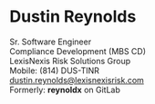 # Dustin Reynolds
Sr. Software Engineer<br />
Compliance Development (MBS CD)<br />
LexisNexis Risk Solutions Group<br />
Mobile: (814) DUS-TINR<br />
dustin.reynolds@lexisnexisrisk.com<br />
Formerly: **reynoldx** on GitLab

